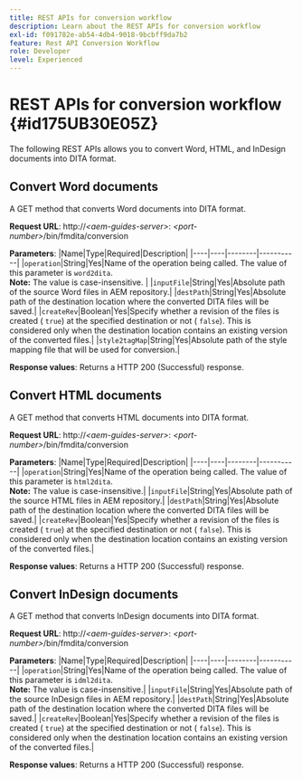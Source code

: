 ```yaml
---
title: REST APIs for conversion workflow
description: Learn about the REST APIs for conversion workflow
exl-id: f091782e-ab54-4db4-9018-9bcbff9da7b2
feature: Rest API Conversion Workflow
role: Developer
level: Experienced
---
```

# REST APIs for conversion workflow {#id175UB30E05Z}

The following REST APIs allows you to convert Word, HTML, and InDesign documents into DITA format.

## Convert Word documents 

A GET method that converts Word documents into DITA format.

**Request URL**:
http://*<aem-guides-server\>*: *<port-number\>*/bin/fmdita/conversion

**Parameters**:
|Name|Type|Required|Description|
|----|----|--------|-----------|
|``operation``|String|Yes|Name of the operation being called. The value of this parameter is ``word2dita``. <br> **Note:** The value is case-insensitive. |
|`inputFile`|String|Yes|Absolute path of the source Word files in AEM repository.|
|`destPath`|String|Yes|Absolute path of the destination location where the converted DITA files will be saved.|
|`createRev`|Boolean|Yes|Specify whether a revision of the files is created \( `true`\) at the specified destination or not \( `false`\). This is considered only when the destination location contains an existing version of the converted files.|
|`style2tagMap`|String|Yes|Absolute path of the style mapping file that will be used for conversion.|

**Response values**:
Returns a HTTP 200 \(Successful\) response.

## Convert HTML documents 

A GET method that converts HTML documents into DITA format.

**Request URL**:
http://*<aem-guides-server\>*: *<port-number\>*/bin/fmdita/conversion

**Parameters**:
|Name|Type|Required|Description|
|----|----|--------|-----------|
|`operation`|String|Yes|Name of the operation being called. The value of this parameter is ``html2dita``. <br> **Note:** The value is case-insensitive.|
|`inputFile`|String|Yes|Absolute path of the source HTML files in AEM repository.|
|`destPath`|String|Yes|Absolute path of the destination location where the converted DITA files will be saved.|
|`createRev`|Boolean|Yes|Specify whether a revision of the files is created \( `true`\) at the specified destination or not \( `false`\). This is considered only when the destination location contains an existing version of the converted files.|

**Response values**:
Returns a HTTP 200 \(Successful\) response.

## Convert InDesign documents 

A GET method that converts InDesign documents into DITA format.

**Request URL**:
http://*<aem-guides-server\>*: *<port-number\>*/bin/fmdita/conversion

**Parameters**:
|Name|Type|Required|Description|
|----|----|--------|-----------|
|``operation``|String|Yes|Name of the operation being called. The value of this parameter is ``idml2dita``. <br> **Note:** The value is case-insensitive.|
|`inputFile`|String|Yes|Absolute path of the source InDesign files in AEM repository.|
|`destPath`|String|Yes|Absolute path of the destination location where the converted DITA files will be saved.|
|`createRev`|Boolean|Yes|Specify whether a revision of the files is created \( `true`\) at the specified destination or not \( `false`\). This is considered only when the destination location contains an existing version of the converted files.|

**Response values**:
Returns a HTTP 200 \(Successful\) response.
